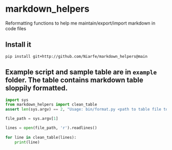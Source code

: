 # markdown_helpers
Reformatting functions to help me maintain/export/import markdown in code files

## Install it
`pip install git+http://github.com/Niarfe/markdown_helpers@main`

## Example script and sample table are in `example` folder. The table contains markdown table sloppily formatted.
```python
import sys
from markdown_helpers import clean_table                                                                                
assert len(sys.argv) == 2, "Usage: bin/format.py <path to table file to clean>"                                         

file_path = sys.argv[1]

lines = open(file_path, 'r').readlines()                                                                              
                                                                                                                        
for line in clean_table(lines):                                                                                         
    print(line) 
```


